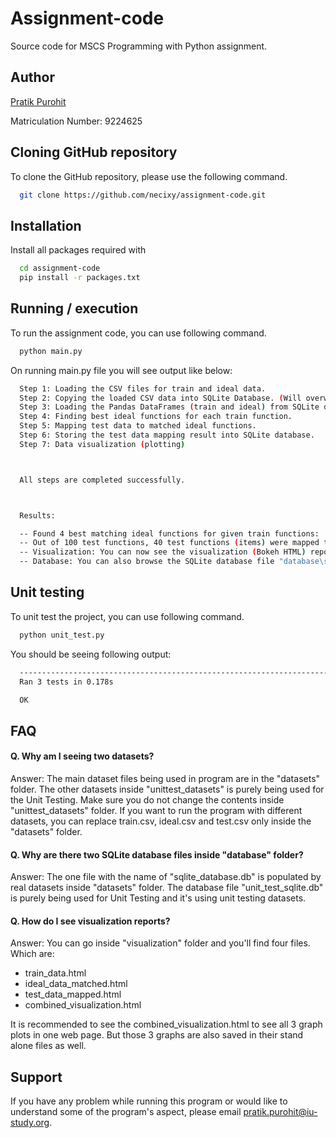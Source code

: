 
# Assignment-code

Source code for MSCS Programming with Python assignment.

## Author

[Pratik Purohit](https://www.github.com/necixy) 

Matriculation Number: 9224625

## Cloning GitHub repository

To clone the GitHub repository, please use the following command.

```bash
  git clone https://github.com/necixy/assignment-code.git
```


## Installation

Install all packages required with

```bash
  cd assignment-code
  pip install -r packages.txt  
```
    
## Running / execution

To run the assignment code, you can use following command.

```bash
  python main.py  
```

On running main.py file you will see output like below:

```bash
  Step 1: Loading the CSV files for train and ideal data.
  Step 2: Copying the loaded CSV data into SQLite Database. (Will overwrite tables if they exists).
  Step 3: Loading the Pandas DataFrames (train and ideal) from SQLite database for the train and ideal tables.
  Step 4: Finding best ideal functions for each train function.
  Step 5: Mapping test data to matched ideal functions.
  Step 6: Storing the test data mapping result into SQLite database.
  Step 7: Data visualization (plotting)



  All steps are completed successfully. 



  Results: 

  -- Found 4 best matching ideal functions for given train functions:  ['y35', 'y40', 'y18', 'y48']
  -- Out of 100 test functions, 40 test functions (items) were mapped to above found 4 best matched ideal functions. And 60 items were unmapped.
  -- Visualization: You can now see the visualization (Bokeh HTML) reports inside the "visualization" folder. The file "combined_visualization.html" has all 3 maps plotting done. You can also see individual visualization in remaining 3 files.
  -- Database: You can also browse the SQLite database file "database\sqlite_database.db" for seeing the mapped test functions in "test_mapped" table. Also the unmapped test functions are stored in "test_unmapped" tables. In addition the given CSV datasets train and ideal are also stored in the database tables "train" and "ideal" respectively.

```

## Unit testing

To unit test the project, you can use following command.

```bash
  python unit_test.py  
```

You should be seeing following output:

```bash
  ----------------------------------------------------------------------
  Ran 3 tests in 0.178s

  OK
```
## FAQ

#### Q. Why am I seeing two datasets?

Answer: The main dataset files being used in program are in the "datasets" folder. 
The other datasets inside "unittest_datasets" is purely being used for the Unit Testing. Make sure you do not change the contents inside "unittest_datasets" folder.
If you want to run the program with different datasets, 
you can replace train.csv, ideal.csv and test.csv only inside the "datasets" folder.

#### Q. Why are there two SQLite database files inside "database" folder?

Answer: The one file with the name of "sqlite_database.db" is populated by real datasets inside "datasets" folder. The database file "unit_test_sqlite.db" is purely being used for Unit Testing and it's using unit testing datasets.

#### Q. How do I see visualization reports?
Answer: You can go inside "visualization" folder and you'll find four files. Which are:
- train_data.html
- ideal_data_matched.html
- test_data_mapped.html
- combined_visualization.html

It is recommended to see the combined_visualization.html to see all 3 graph plots in one web page.
But those 3 graphs are also saved in their stand alone files as well.


## Support

If you have any problem while running this program or would like to understand some of the program's aspect, please email pratik.purohit@iu-study.org.

